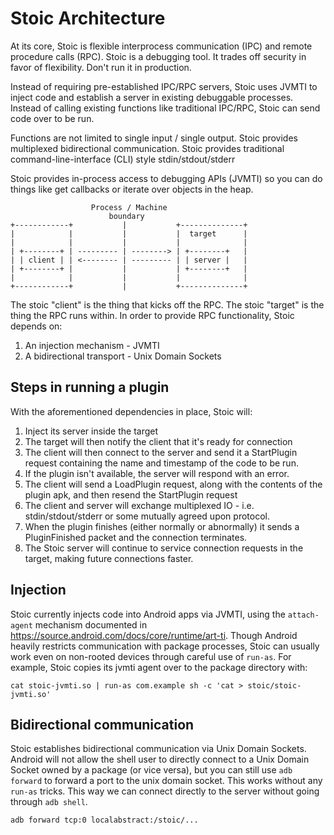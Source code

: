 # Stoic Architecture

At its core, Stoic is flexible interprocess communication (IPC) and remote
procedure calls (RPC). Stoic is a debugging tool. It trades off security in
favor of flexibility. Don't run it in production.

Instead of requiring pre-established IPC/RPC servers, Stoic uses JVMTI to
inject code and establish a server in existing debuggable processes. Instead of
calling existing functions like traditional IPC/RPC, Stoic can send code over
to be run.

Functions are not limited to single input / single output. Stoic provides
multiplexed bidirectional communication. Stoic provides traditional
command-line-interface (CLI) style stdin/stdout/stderr

Stoic provides in-process access to debugging APIs (JVMTI) so you can do things
like get callbacks or iterate over objects in the heap.

```
                  Process / Machine
                      boundary
+------------+           |           +--------------+
|            |           |           |  target      |
|            |           |           |              |
| +--------+ | --------- | --------> | +--------+   |
| | client | | <-------- | --------- | | server |   |
| +--------+ |           |           | +--------+   |
|            |           |           |              |
+------------+           |           +--------------+
```

The stoic "client" is the thing that kicks off the RPC. The stoic "target" is the
thing the RPC runs within. In order to provide RPC functionality, Stoic depends on:
1. An injection mechanism - JVMTI
2. A bidirectional transport - Unix Domain Sockets

## Steps in running a plugin

With the aforementioned dependencies in place, Stoic will:
1. Inject its server inside the target
2. The target will then notify the client that it's ready for connection
3. The client will then connect to the server and send it a StartPlugin request
   containing the name and timestamp of the code to be run.
4. If the plugin isn't available, the server will respond with an error.
5. The client will send a LoadPlugin request, along with the contents of the
   plugin apk, and then resend the StartPlugin request
6. The client and server will exchange multiplexed IO - i.e.
   stdin/stdout/stderr or some mutually agreed upon protocol.
7. When the plugin finishes (either normally or abnormally) it sends a
   PluginFinished packet and the connection terminates.
8. The Stoic server will continue to service connection requests in the
    target, making future connections faster.

## Injection

Stoic currently injects code into Android apps via JVMTI, using the
`attach-agent` mechanism documented in
https://source.android.com/docs/core/runtime/art-ti. Though Android heavily
restricts communication with package processes, Stoic can usually work even on
non-rooted devices through careful use of `run-as`. For example, Stoic copies
its jvmti agent over to the package directory with:
```
cat stoic-jvmti.so | run-as com.example sh -c 'cat > stoic/stoic-jvmti.so'
```

## Bidirectional communication

Stoic establishes bidirectional communication via Unix Domain Sockets.
Android will not allow the shell user to directly connect to a Unix Domain
Socket owned by a package (or vice versa), but you can still use `adb forward`
to forward a port to the unix domain socket. This works without any `run-as`
tricks. This way we can connect directly to the server without going through
`adb shell`.

```
adb forward tcp:0 localabstract:/stoic/...
```
